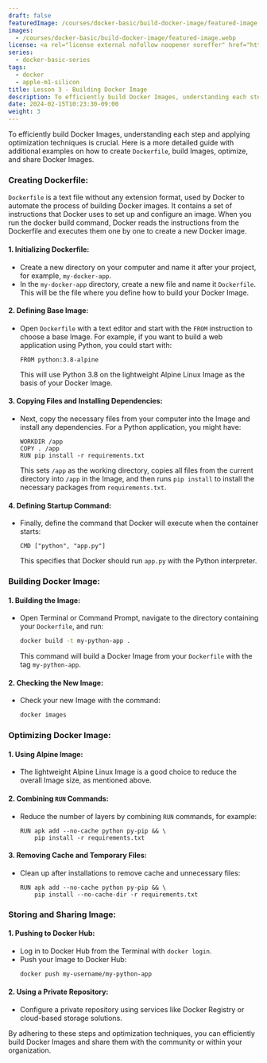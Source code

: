 ```yaml
---
draft: false
featuredImage: /courses/docker-basic/build-docker-image/featured-image.webp
images:
  - /courses/docker-basic/build-docker-image/featured-image.webp
license: <a rel="license external nofollow noopener noreffer" href="https://creativecommons.org/licenses/by-nc/4.0/" target="_blank">CC BY-NC 4.0</a>
series:
  - docker-basic-series
tags:
  - docker
  - apple-m1-silicon
title: Lesson 3 - Building Docker Image
description: To efficiently build Docker Images, understanding each step and applying optimization techniques is crucial. Here is a more detailed guide with additional examples on how to create Dockerfile, build Images, optimize, and share Docker Images.
date: 2024-02-15T10:23:30-09:00
weight: 3
---
```


To efficiently build Docker Images, understanding each step and applying optimization techniques is crucial. Here is a more detailed guide with additional examples on how to create `Dockerfile`, build Images, optimize, and share Docker Images.

### Creating Dockerfile:

`Dockerfile` is a text file without any extension format, used by Docker to automate the process of building Docker images. It contains a set of instructions that Docker uses to set up and configure an image. When you run the docker build command, Docker reads the instructions from the Dockerfile and executes them one by one to create a new Docker image.

#### 1. Initializing Dockerfile:
- Create a new directory on your computer and name it after your project, for example, `my-docker-app`.
- In the `my-docker-app` directory, create a new file and name it `Dockerfile`. This will be the file where you define how to build your Docker Image.

#### 2. Defining Base Image:
- Open `Dockerfile` with a text editor and start with the `FROM` instruction to choose a base Image. For example, if you want to build a web application using Python, you could start with:
  ```docker
  FROM python:3.8-alpine
  ```
  This will use Python 3.8 on the lightweight Alpine Linux Image as the basis of your Docker Image.

#### 3. Copying Files and Installing Dependencies:
- Next, copy the necessary files from your computer into the Image and install any dependencies. For a Python application, you might have:
  ```docker
  WORKDIR /app
  COPY . /app
  RUN pip install -r requirements.txt
  ```
  This sets `/app` as the working directory, copies all files from the current directory into `/app` in the Image, and then runs `pip install` to install the necessary packages from `requirements.txt`.

#### 4. Defining Startup Command:
- Finally, define the command that Docker will execute when the container starts:
  ```docker
  CMD ["python", "app.py"]
  ```
  This specifies that Docker should run `app.py` with the Python interpreter.

### Building Docker Image:

#### 1. Building the Image:
- Open Terminal or Command Prompt, navigate to the directory containing your `Dockerfile`, and run:
  ```bash
  docker build -t my-python-app .
  ```
  This command will build a Docker Image from your `Dockerfile` with the tag `my-python-app`.

#### 2. Checking the New Image:
- Check your new Image with the command:
  ```bash
  docker images
  ```

### Optimizing Docker Image:

#### 1. Using Alpine Image:
- The lightweight Alpine Linux Image is a good choice to reduce the overall Image size, as mentioned above.

#### 2. Combining `RUN` Commands:
- Reduce the number of layers by combining `RUN` commands, for example:
  ```docker
  RUN apk add --no-cache python py-pip && \
      pip install -r requirements.txt
  ```

#### 3. Removing Cache and Temporary Files:
- Clean up after installations to remove cache and unnecessary files:
  ```docker
  RUN apk add --no-cache python py-pip && \
      pip install --no-cache-dir -r requirements.txt
  ```

### Storing and Sharing Image:

#### 1. Pushing to Docker Hub:
- Log in to Docker Hub from the Terminal with `docker login`.
- Push your Image to Docker Hub:
  ```bash
  docker push my-username/my-python-app
  ```

#### 2. Using a Private Repository:
- Configure a private repository using services like Docker Registry or cloud-based storage solutions.

By adhering to these steps and optimization techniques, you can efficiently build Docker Images and share them with the community or within your organization.
